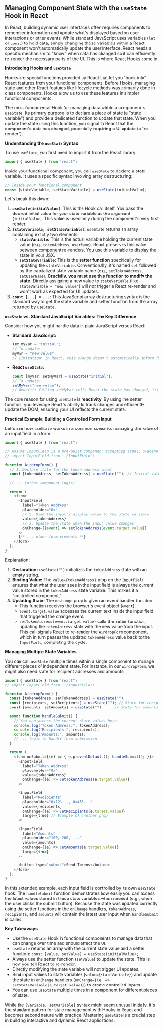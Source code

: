 ## Managing Component State with the `useState` Hook in React

In React, building dynamic user interfaces often requires components to remember information and update what's displayed based on user interactions or other events. While standard JavaScript uses variables (`let` or `const`) to hold data, simply changing these variables within a React component won't automatically update the user interface. React needs a specific mechanism to "know" when data has changed so it can efficiently re-render the necessary parts of the UI. This is where React Hooks come in.

**Introducing Hooks and `useState`**

Hooks are special functions provided by React that let you "hook into" React features from your functional components. Before Hooks, managing state and other React features like lifecycle methods was primarily done in class components. Hooks allow us to use these features in simpler functional components.

The most fundamental Hook for managing data within a component is `useState`. Its primary purpose is to declare a piece of state (a "state variable") and provide a dedicated function to update that state. When you update the state using this function, you signal to React that the component's data has changed, potentially requiring a UI update (a "re-render").

**Understanding the `useState` Syntax**

To use `useState`, you first need to import it from the React library:

```javascript
import { useState } from "react";
```

Inside your functional component, you call `useState` to declare a state variable. It uses a specific syntax involving array destructuring:

```javascript
// Inside your functional component
const [stateVariable, setStateVariable] = useState(initialValue);
```

Let's break this down:

1.  **`useState(initialValue)`:** This is the Hook call itself. You pass the desired initial value for your state variable as the argument (`initialValue`). This value is used only during the component's very first render.
2.  **`[stateVariable, setStateVariable]`:** `useState` returns an array containing exactly two elements:
    *   **`stateVariable`:** This is the actual variable holding the current state value (e.g., `tokenAddress`, `userName`). React preserves this value between component re-renders. You use this variable to display the state in your JSX.
    *   **`setStateVariable`:** This is the **setter function** specifically for updating the `stateVariable`. Conventionally, it's named `set` followed by the capitalized state variable name (e.g., `setTokenAddress`, `setUserName`). **Crucially, you must use this function to modify the state.** Directly assigning a new value to `stateVariable` (like `stateVariable = "new value"`) will *not* trigger a React re-render and won't work as expected for UI updates.
3.  **`const [...] = ...`:** This JavaScript array destructuring syntax is the standard way to get the state variable and setter function from the array returned by `useState`.

**`useState` vs. Standard JavaScript Variables: The Key Difference**

Consider how you might handle data in plain JavaScript versus React:

*   **Standard JavaScript:**
    ```javascript
    let myVar = "initial";
    // To update:
    myVar = "new value";
    // Limitation: In React, this change doesn't automatically inform React to update the UI.
    ```

*   **React `useState`:**
    ```javascript
    const [myVar, setMyVar] = useState("initial");
    // To update:
    setMyVar("new value");
    // Benefit: Calling setMyVar tells React the state has changed, triggering a re-render if needed, keeping the UI synchronized.
    ```

The core reason for using `useState` is **reactivity**. By using the setter function, you leverage React's ability to track changes and efficiently update the DOM, ensuring your UI reflects the current state.

**Practical Example: Building a Controlled Form Input**

Let's see how `useState` works in a common scenario: managing the value of an input field in a form.

```javascript
import { useState } from "react";

// Assume InputField is a pre-built component accepting label, placeholder, value, and onChange props
// import InputField from './InputField';

function AirdropForm() {
  // 1. Declare state for the token address input
  const [tokenAddress, setTokenAddress] = useState(""); // Initial value is an empty string

  // ... (other component logic)

  return (
    <form>
      <InputField
        label="Token Address"
        placeholder="0x"
        // 2. Bind the input's display value to the state variable
        value={tokenAddress}
        // 3. Update the state when the input value changes
        onChange={(event) => setTokenAddress(event.target.value)}
      />
      {/* ... other form elements */}
    </form>
  );
}
```

Explanation:

1.  **Declaration:** `useState("")` initializes the `tokenAddress` state with an empty string.
2.  **Binding Value:** The `value={tokenAddress}` prop on the `InputField` ensures that what the user sees in the input field is always the current value stored in the `tokenAddress` state variable. This makes it a "controlled component."
3.  **Updating State:** The `onChange` prop is given an event handler function.
    *   This function receives the browser's event object (`event`).
    *   `event.target.value` accesses the current text inside the input field that triggered the change event.
    *   `setTokenAddress(event.target.value)` calls the setter function, updating the `tokenAddress` state with the new value from the input. This call signals React to re-render the `AirdropForm` component, which in turn passes the updated `tokenAddress` value back to the `InputField`, completing the cycle.

**Managing Multiple State Variables**

You can call `useState` multiple times within a single component to manage different pieces of independent state. For instance, in our `AirdropForm`, we might also need state for recipient addresses and amounts:

```javascript
import { useState } from "react";
// import InputField from './InputField';

function AirdropForm() {
  const [tokenAddress, setTokenAddress] = useState("");
  const [recipients, setRecipients] = useState(""); // State for recipients
  const [amounts, setAmounts] = useState("");     // State for amounts

  async function handleSubmit() {
    // You can access the current state values here
    console.log("Token Address:", tokenAddress);
    console.log("Recipients:", recipients);
    console.log("Amounts:", amounts);
    // ... logic to handle form submission
  }

  return (
    <form onSubmit={(e) => { e.preventDefault(); handleSubmit(); }}>
      <InputField
        label="Token Address"
        placeholder="0x"
        value={tokenAddress}
        onChange={(e) => setTokenAddress(e.target.value)}
      />

      <InputField
        label="Recipients"
        placeholder="0x123..., 0x456..."
        value={recipients}
        onChange={(e) => setRecipients(e.target.value)}
        large={true} // Example of another prop
      />

      <InputField
        label="Amounts"
        placeholder="100, 200, ..."
        value={amounts}
        onChange={(e) => setAmounts(e.target.value)}
        large={true}
      />

      <button type="submit">Send Tokens</button>
    </form>
  );
}
```

In this extended example, each input field is controlled by its own `useState` hook. The `handleSubmit` function demonstrates how easily you can access the latest values stored in these state variables when needed (e.g., when the user clicks the submit button). Because the state was updated correctly using the setter functions in the `onChange` handlers, `tokenAddress`, `recipients`, and `amounts` will contain the latest user input when `handleSubmit` is called.

**Key Takeaways**

*   Use the `useState` Hook in functional components to manage data that can change over time and should affect the UI.
*   `useState` returns an array with the current state value and a setter function: `const [value, setValue] = useState(initialValue);`.
*   Always use the setter function (`setValue`) to update the state. This is how you tell React to re-render.
*   Directly modifying the state variable will not trigger UI updates.
*   Bind input values to state variables (`value={stateVariable}`) and update the state in `onChange` handlers (`onChange={(e) => setStateVariable(e.target.value)}`) to create controlled inputs.
*   You can use `useState` multiple times in a component for different pieces of state.

While the `[variable, setVariable]` syntax might seem unusual initially, it's the standard pattern for state management with Hooks in React and becomes second nature with practice. Mastering `useState` is a crucial step in building interactive and dynamic React applications.